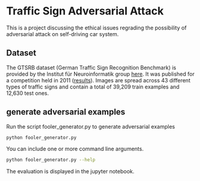# Traffic Sign Adversarial Attack

This is a project discussing the ethical issues regrading the possibility of adversarial attack on  self-driving car system.

## Dataset

The GTSRB dataset (German Traffic Sign Recognition Benchmark) is provided by the Institut für Neuroinformatik group [here](http://benchmark.ini.rub.de/?section=gtsrb&subsection=news). It was published for a competition held in 2011 ([results](http://benchmark.ini.rub.de/?section=gtsrb&subsection=results)). Images are spread across 43 different types of traffic signs and contain a total of 39,209 train examples and 12,630 test ones.

## generate adversarial examples

Run the script fooler_generator.py to generate adversarial examples

  ```sh
  python fooler_generator.py
  ```
  
  You can include one or more command line arguments.

  ```sh
  python fooler_generator.py --help
  ```
  
  The evaluation is displayed in the jupyter notebook.
  
  
